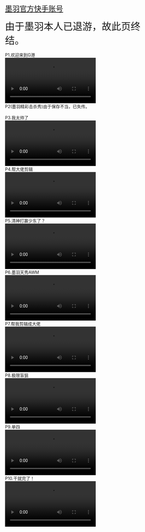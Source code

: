 <font size=5><a href="https://live.kuaishou.com/profile/zg15269147591" target="_blank">墨羽官方快手账号</a></font><br /><br />
<font size=6>由于墨羽本人已退游，故此页终结。</font><br /><br />
P1.欢迎来到G港<br />
<video src="https://onedrive.gimhoy.com/1drv/aHR0cHM6Ly8xZHJ2Lm1zL3YvcyFBbmoxU2JnUUdqVHhoamgwd3dfdlhMY1NNRXZRP2U9VkdUNVk1.mp4" controls></video><br />
P2(墨羽精彩击杀秀)由于保存不当，已失传。 <br /><br />
P3.我太帅了<br />
<video src="https://onedrive.gimhoy.com/1drv/aHR0cHM6Ly8xZHJ2Lm1zL3YvcyFBbmoxU2JnUUdqVHhoamtySDI2WnBNUV9ESlBmP2U9a0l4M2g1.mp4" controls></video><br />
P4.帮大佬剪辑<br />
<video src="https://onedrive.gimhoy.com/1drv/aHR0cHM6Ly8xZHJ2Lm1zL3YvcyFBbmoxU2JnUUdqVHhoanB4VWR2UmJxNG1Pb2kyP2U9VGN4c3lL.mp4" controls></video><br />
P5.清神打赢少东了？<br />
<video src="https://onedrive.gimhoy.com/1drv/aHR0cHM6Ly8xZHJ2Lm1zL3YvcyFBbmoxU2JnUUdqVHhoajI5LTJ5UFFPRlRrWm03P2U9SmMyNzFT.mp4" controls></video><br />
P6.墨羽天秀AWM<br />
<video src="https://onedrive.gimhoy.com/1drv/aHR0cHM6Ly8xZHJ2Lm1zL3YvcyFBbmoxU2JnUUdqVHhoanZMbnJrVk9tbTZFLVlMP2U9TU1mOUxB.mp4" controls></video><br />
P7.帮我剪辑成大佬<br />
<video src="https://onedrive.gimhoy.com/1drv/aHR0cHM6Ly8xZHJ2Lm1zL3YvcyFBbmoxU2JnUUdqVHhoanphenRpSHo1Y2ZnWmtGP2U9aGRTYzJC.mp4" controls></video><br />
P8.极限盲狙<br />
<video src="https://onedrive.gimhoy.com/1drv/aHR0cHM6Ly8xZHJ2Lm1zL3YvcyFBbmoxU2JnUUdqVHhoajduVnJ3eEY1b3JPbDhBP2U9VWNMNmxI.mp4" controls></video><br />
P9.单四<br/>
<video src="https://link.jscdn.cn/1drv/aHR0cHM6Ly8xZHJ2Lm1zL3YvcyFBbmoxU2JnUUdqVHhod0NIenNVTXFBWWliYTQtP2U9ZkZCTTR3.mp4" controls></video><br />
P10.干就完了！<br />
<video src="https://link.jscdn.cn/1drv/aHR0cHM6Ly8xZHJ2Lm1zL3YvcyFBbmoxU2JnUUdqVHhobjkyVWhmQUdUMmNiaDl5P2U9aUFxM0tr.mp4" controls></video><br />
